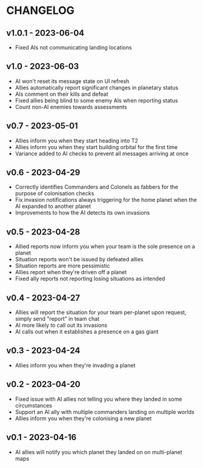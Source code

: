# CHANGELOG

## v1.0.1 - 2023-06-04

- Fixed AIs not communicating landing locations

## v1.0 - 2023-06-03

- AI won't reset its message state on UI refresh
- Allies automatically report significant changes in planetary status
- AIs comment on their kills and defeat
- Fixed allies being blind to some enemy AIs when reporting status
- Count non-AI enemies towards assessments

## v0.7 - 2023-05-01

- Allies inform you when they start heading into T2
- Allies inform you when they start building orbital for the first time
- Variance added to AI checks to prevent all messages arriving at once

## v0.6 - 2023-04-29

- Correctly identifies Commanders and Colonels as fabbers for the purpose of colonisation checks
- Fix invasion notifications always triggering for the home planet when the AI expanded to another planet
- Improvements to how the AI detects its own invasions

## v0.5 - 2023-04-28

- Allied reports now inform you when your team is the sole presence on a planet
- Situation reports won't be issued by defeated allies
- Situation reports are more pessimistic
- Allies report when they're driven off a planet
- Fixed ally reports not reporting losing situations as intended

## v0.4 - 2023-04-27

- Allies will report the situation for your team per-planet upon request, simply send "report" in team chat
- AI more likely to call out its invasions
- AI calls out when it establishes a presence on a gas giant

## v0.3 - 2023-04-24

- Allies inform you when they're invading a planet

## v0.2 - 2023-04-20

- Fixed issue with AI allies not telling you where they landed in some circumstances
- Support an AI ally with multiple commanders landing on multiple worlds
- Allies inform you when they're colonising a new planet

## v0.1 - 2023-04-16

- AI allies will notify you which planet they landed on on multi-planet maps
